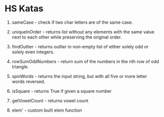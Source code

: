 # HS Katas

1. sameCase - check if two char letters are of the same case.

2. uniqueInOrder -  returns list without any elements with the same value next to each other while preserving the original order.

3. findOutlier - returns outlier in non-empty list of either solely odd or solely even integers.

4. rowSumOddNumbers - return sum of the numbers in the nth row of odd triangle.

5. spinWords - returns the input string, but with all five or more letter words reversed.

6. isSquare - returns True if given a square number

7. getVowelCount - returns vowel count

8. elem' - custom built elem function
